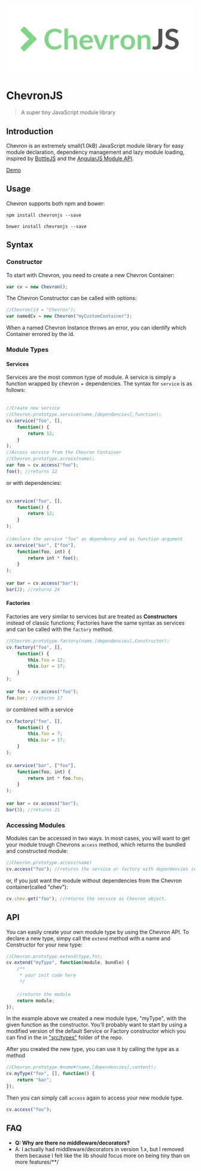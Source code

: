![ChevronJS](./logo.png)

# ChevronJS

> A super tiny JavaScript module library

## Introduction

Chevron is an extremely small(1.0kB) JavaScript module library for easy module declaration, dependency management and lazy module loading, inspired by [BottleJS](https://github.com/young-steveo/bottlejs) and the [AngularJS Module API](https://docs.angularjs.org/api/ng/type/angular.Module).

[Demo](http://codepen.io/FelixRilling/pen/AXgydJ)

## Usage

Chevron supports both npm and bower:

```shell
npm install chevronjs --save
```

```shell
bower install chevronjs --save
```

## Syntax

### Constructor

To start with Chevron, you need to create a new Chevron Container:

```javascript
var cv = new Chevron();
```

The Chevron Constructor can be called with options:

```javascript
//Chevron(id = "Chevron");
var namedCv = new Chevron("myCustomContainer");
```

When a named Chevron Instance throws an error, you can identify which Container errored by the id.

### Module Types

#### Services

Services are the most common type of module. A service is simply a function wrapped by chevron + dependencies. The syntax for `service` is as follows:

```javascript

//Create new service
//Chevron.prototype.service(name,[dependencies],function);
cv.service("foo", [],
    function() {
        return 12;
    }
);
//Access service from the Chevron Container
//Chevron.prototype.access(name);
var foo = cv.access("foo");
foo(); //returns 12
```

or with dependencies:

```javascript

cv.service("foo", [],
    function() {
        return 12;
    }
);

//declare the service "foo" as dependency and as function argument
cv.service("bar", ["foo"],
    function(foo, int) {
        return int * foo();
    }
);

var bar = cv.access("bar");
bar(2); //returns 24
```

#### Factories

Factories are very similar to services but are treated as **Constructors** instead of classic functions; Factories have the same syntax as services and can be called with the `factory` method.

```javascript
//Chevron.prototype.factory(name,[dependencies],Constructor);
cv.factory("foo", [],
    function() {
        this.foo = 12;
        this.bar = 17;
    }
);

var foo = cv.access("foo");
foo.bar; //returns 17
```

or combined with a service

```javascript
cv.factory("foo", [],
    function() {
        this.foo = 7;
        this.bar = 17;
    }
);

cv.service("bar", ["foo"],
    function(foo, int) {
        return int * foo.foo;
    }
);

var bar = cv.access("bar");
bar(3); //returns 21
```

### Accessing Modules

Modules can be accessed in two ways. In most cases, you will want to get your module trough Chevrons `access` method, which returns the bundled and constructed module:

```javascript
//Chevron.prototype.access(name)
cv.access("foo"); //returns the service or factory with dependencies injected into arguments
```

or, if you just want the module without dependencies from the Chevron container(called "chev"):

```javascript
cv.chev.get("foo"); //returns the service as Chevron object.
```

## API

You can easily create your own module type by using the Chevron API. To declare a new type, simpy call the `extend` method with a name and Constructor for your new type:

```javascript
//Chevron.prototype.extend(type,fn);
cv.extend("myType", function(module, bundle) {
    /**
     * your init code here
     */

    //returns the module
    return module;
});
```

In the example above we created a new module type, "myType", with the given function as the constructor. You'll probably want to start by using a modified version of the default Service or Factory constructor which you can find in the in ["src/types"](https://github.com/FelixRilling/chevronjs/tree/master/src/types) folder of the repo.

After you created the new type, you can use it by calling the type as a method

```javascript
//Chevron.prototype.#name#(name,[dependencies],content);
cv.myType("foo", [], function() {
    return "bar";
});
```

Then you can simply call `access` again to access your new module type.

```javascript
cv.access("foo");
```

## FAQ

- **Q: Why are there no middleware/decorators?**
- A: I actually had middleware/decorators in version 1.x, but I removed them because I felt like the lib should focus more on being tiny than on more features/**/
